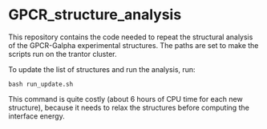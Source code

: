 # GPCR_structure_analysis

This repository contains the code needed to repeat the structural analysis of the GPCR-Galpha experimental structures. The paths are set to make the scripts run on the trantor cluster.

To update the list of structures and run the analysis, run:
```
bash run_update.sh
```

This command is quite costly (about 6 hours of CPU time for each new structure), because it needs to relax the structures before computing the interface energy.
